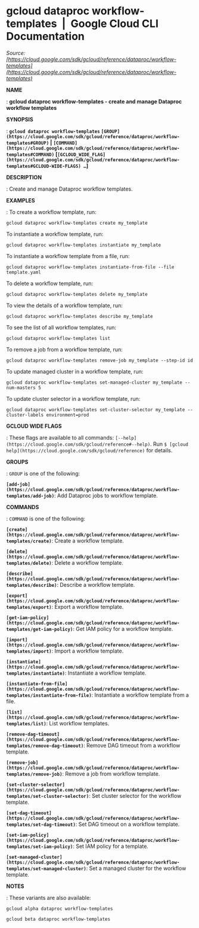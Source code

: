 # gcloud dataproc workflow-templates  |  Google Cloud CLI Documentation

*Source: [https://cloud.google.com/sdk/gcloud/reference/dataproc/workflow-templates](https://cloud.google.com/sdk/gcloud/reference/dataproc/workflow-templates)*

**NAME**

: **gcloud dataproc workflow-templates - create and manage Dataproc workflow templates**

**SYNOPSIS**

: **`gcloud dataproc workflow-templates` `[GROUP](https://cloud.google.com/sdk/gcloud/reference/dataproc/workflow-templates#GROUP)` | `[COMMAND](https://cloud.google.com/sdk/gcloud/reference/dataproc/workflow-templates#COMMAND)` [`[GCLOUD_WIDE_FLAG](https://cloud.google.com/sdk/gcloud/reference/dataproc/workflow-templates#GCLOUD-WIDE-FLAGS) …`]**

**DESCRIPTION**

: Create and manage Dataproc workflow templates.

**EXAMPLES**

: To create a workflow template, run:

```
gcloud dataproc workflow-templates create my_template
```

To instantiate a workflow template, run:

```
gcloud dataproc workflow-templates instantiate my_template
```

To instantiate a workflow template from a file, run:

```
gcloud dataproc workflow-templates instantiate-from-file --file template.yaml
```

To delete a workflow template, run:

```
gcloud dataproc workflow-templates delete my_template
```

To view the details of a workflow template, run:

```
gcloud dataproc workflow-templates describe my_template
```

To see the list of all workflow templates, run:

```
gcloud dataproc workflow-templates list
```

To remove a job from a workflow template, run:

```
gcloud dataproc workflow-templates remove-job my_template --step-id id
```

To update managed cluster in a workflow template, run:

```
gcloud dataproc workflow-templates set-managed-cluster my_template --num-masters 5
```

To update cluster selector in a workflow template, run:

```
gcloud dataproc workflow-templates set-cluster-selector my_template --cluster-labels environment=prod
```

**GCLOUD WIDE FLAGS**

: These flags are available to all commands: `[--help](https://cloud.google.com/sdk/gcloud/reference#--help)`.
Run `$ [gcloud help](https://cloud.google.com/sdk/gcloud/reference)` for details.

**GROUPS**

: ``GROUP`` is one of the following:

**`[add-job](https://cloud.google.com/sdk/gcloud/reference/dataproc/workflow-templates/add-job)`**:
Add Dataproc jobs to workflow template.

**COMMANDS**

: ``COMMAND`` is one of the following:

**`[create](https://cloud.google.com/sdk/gcloud/reference/dataproc/workflow-templates/create)`**:
Create a workflow template.

**`[delete](https://cloud.google.com/sdk/gcloud/reference/dataproc/workflow-templates/delete)`**:
Delete a workflow template.

**`[describe](https://cloud.google.com/sdk/gcloud/reference/dataproc/workflow-templates/describe)`**:
Describe a workflow template.

**`[export](https://cloud.google.com/sdk/gcloud/reference/dataproc/workflow-templates/export)`**:
Export a workflow template.

**`[get-iam-policy](https://cloud.google.com/sdk/gcloud/reference/dataproc/workflow-templates/get-iam-policy)`**:
Get IAM policy for a workflow template.

**`[import](https://cloud.google.com/sdk/gcloud/reference/dataproc/workflow-templates/import)`**:
Import a workflow template.

**`[instantiate](https://cloud.google.com/sdk/gcloud/reference/dataproc/workflow-templates/instantiate)`**:
Instantiate a workflow template.

**`[instantiate-from-file](https://cloud.google.com/sdk/gcloud/reference/dataproc/workflow-templates/instantiate-from-file)`**:
Instantiate a workflow template from a file.

**`[list](https://cloud.google.com/sdk/gcloud/reference/dataproc/workflow-templates/list)`**:
List workflow templates.

**`[remove-dag-timeout](https://cloud.google.com/sdk/gcloud/reference/dataproc/workflow-templates/remove-dag-timeout)`**:
Remove DAG timeout from a workflow template.

**`[remove-job](https://cloud.google.com/sdk/gcloud/reference/dataproc/workflow-templates/remove-job)`**:
Remove a job from workflow template.

**`[set-cluster-selector](https://cloud.google.com/sdk/gcloud/reference/dataproc/workflow-templates/set-cluster-selector)`**:
Set cluster selector for the workflow template.

**`[set-dag-timeout](https://cloud.google.com/sdk/gcloud/reference/dataproc/workflow-templates/set-dag-timeout)`**:
Set DAG timeout on a workflow template.

**`[set-iam-policy](https://cloud.google.com/sdk/gcloud/reference/dataproc/workflow-templates/set-iam-policy)`**:
Set IAM policy for a template.

**`[set-managed-cluster](https://cloud.google.com/sdk/gcloud/reference/dataproc/workflow-templates/set-managed-cluster)`**:
Set a managed cluster for the workflow template.

**NOTES**

: These variants are also available:

```
gcloud alpha dataproc workflow-templates
```

```
gcloud beta dataproc workflow-templates
```